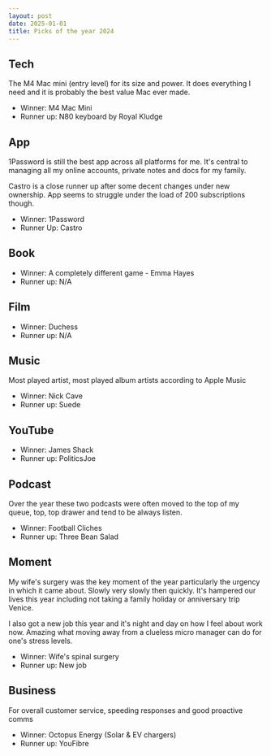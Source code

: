 ```yaml
---
layout: post
date: 2025-01-01
title: Picks of the year 2024
---
```


## Tech

The M4 Mac mini (entry level) for its size and power. It does everything I need and it is probably the best value Mac ever made.

-   Winner: M4 Mac Mini
-   Runner up: N80 keyboard by Royal Kludge

## App

1Password is still the best app across all platforms for me. It's central to managing all my online accounts, private notes and docs for my family.

Castro is a close runner up after some decent changes under new ownership. App seems to struggle under the load of 200 subscriptions though.

-   Winner: 1Password
-   Runner Up: Castro

## Book

-   Winner: A completely different game - Emma Hayes
-   Runner up: N/A

## Film

-   Winner: Duchess
-   Runner up: N/A

## Music

Most played artist, most played album artists according to Apple Music

-   Winner: Nick Cave
-   Runner up: Suede

## YouTube

-   Winner: James Shack
-   Runner up: PoliticsJoe

## Podcast

Over the year these two podcasts were often moved to the top of my queue, top, top drawer and tend to be always listen.

-   Winner: Football Cliches
-   Runner up: Three Bean Salad

## Moment

My wife's surgery was the key moment of the year particularly the urgency in which it came about. Slowly very slowly then quickly. It's hampered our lives this year including not taking a family holiday or anniversary trip Venice.

I also got a new job this year and it's night and day on how I feel about work now. Amazing what moving away from a clueless micro manager can do for one's stress levels.

-   Winner: Wife's spinal surgery
-   Runner up: New job

## Business

For overall customer service, speeding responses and good proactive comms

-   Winner: Octopus Energy (Solar & EV chargers)
-   Runner up: YouFibre
